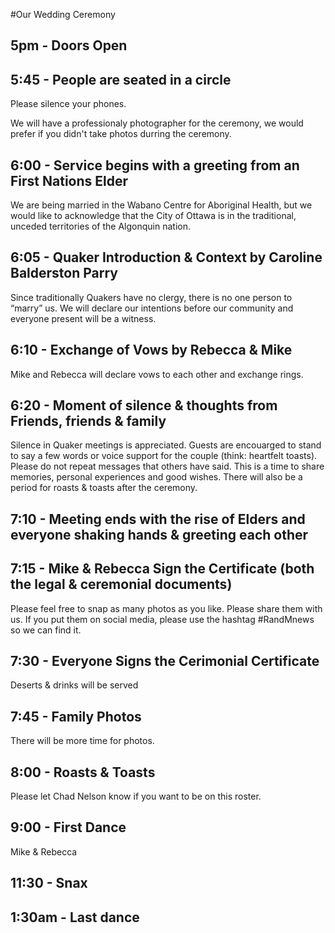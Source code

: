 #Our Wedding Ceremony

## 5pm - Doors Open

## 5:45 - People are seated in a circle 
Please silence your phones. 

We will have a professionaly photographer for the ceremony, we would prefer if you didn't take photos durring the ceremony. 

## 6:00 - Service begins with a greeting from an First Nations Elder

We are being married in the Wabano Centre for Aboriginal Health, but we would like to acknowledge that the City of Ottawa is in the traditional, unceded territories of the Algonquin nation.

## 6:05 - Quaker Introduction & Context by Caroline Balderston Parry

Since traditionally Quakers have no clergy, there is no one person to “marry” us. We will declare our intentions before our community and everyone present will be a witness. 

## 6:10 - Exchange of Vows by Rebecca & Mike

Mike and Rebecca will declare vows to each other and exchange rings.

## 6:20 - Moment of silence & thoughts from Friends, friends & family

Silence in Quaker meetings is appreciated. Guests are encouarged to stand to say a few words or voice support for the couple (think: heartfelt toasts).  Please do not repeat messages that others have said. This is a time to share memories, personal experiences and good wishes. There will also be a period for roasts & toasts after the ceremony. 

## 7:10 - Meeting ends with the rise of Elders and everyone shaking hands & greeting each other

## 7:15 - Mike & Rebecca Sign the Certificate (both the legal & ceremonial documents)

Please feel free to snap as many photos as you like. Please share them with us. If you put them on social media, please use the hashtag #RandMnews so we can find it. 

## 7:30 - Everyone Signs the Cerimonial Certificate 

Deserts & drinks will be served

## 7:45 - Family Photos

There will be more time for photos. 

## 8:00 - Roasts & Toasts

Please let Chad Nelson know if you want to be on this roster.

## 9:00 - First Dance

Mike & Rebecca

## 11:30 - Snax

## 1:30am - Last dance

